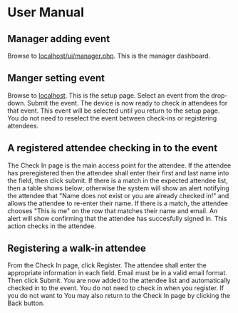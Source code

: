 # User Manual

## Manager adding event

Browse to [localhost/ui/manager.php](localhost/ui/manager.php). This is the manager dashboard. 

## Manger setting event

Browse to [localhost](localhost). This is the setup page. Select an event from the drop-down. Submit the event. The device is now ready to check in attendees for that event. This event will be selected until you return to the setup page. You do not need to reselect the event between check-ins or registering attendees.

## A registered attendee checking in to the event

The Check In page is the main access point for the attendee. If the attendee has preregistered then the attendee shall enter their first and last name into the field, then click submit. If there is a match in the expected attendee list, then a table shows below; otherwise the system will show an alert notifying the attendee that "Name does not exist or you are already checked in!" and allows the attendee to re-enter their name. If there is a match, the attendee chooses "This is me" on the row that matches their name and email. An alert will show confirming that the attendee has succesfully signed in. This action checks in the attendee.

## Registering a walk-in attendee

From the Check In page, click Register. The attendee shall enter the appropriate information in each field. Email must be in a valid email format. Then click Submit. You are now added to the attendee list and automatically checked in to the event. You do not need to check in when you register. If you do not want to  You may also return to the Check In page by clicking the Back button.
